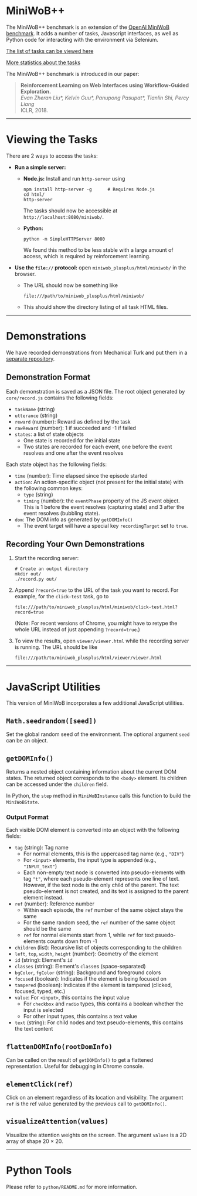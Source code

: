 # MiniWoB++

The MiniWoB++ benchmark is an extension of the [OpenAI MiniWoB benchmark](http://proceedings.mlr.press/v70/shi17a/shi17a.pdf).
It adds a number of tasks, Javascript interfaces, as well as
Python code for interacting with the environment via Selenium.

[The list of tasks can be viewed here](https://stanfordnlp.github.io/miniwob_plusplus/)

[More statistics about the tasks](https://docs.google.com/spreadsheets/d/1fVJaBq9ShfwaUuukXNjYIMzCh3QBJPeW5WcLflzMC68)

The MiniWoB++ benchmark is introduced in our paper:

> **Reinforcement Learning on Web Interfaces using Workflow-Guided Exploration.**  
> _Evan Zheran Liu\*, Kelvin Guu\*, Panupong Pasupat\*, Tianlin Shi, Percy Liang_  
> ICLR, 2018.

---

# Viewing the Tasks

There are 2 ways to access the tasks:

* **Run a simple server:**

  * **Node.js:** Install and run `http-server` using
    ```
    npm install http-server -g      # Requires Node.js
    cd html/
    http-server
    ```
    The tasks should now be accessible at `http://localhost:8080/miniwob/`.

  * **Python:**
    ```
    python -m SimpleHTTPServer 8080
    ```
    We found this method to be less stable with a large amount of access,
    which is required by reinforcement learning.

* **Use the `file://` protocol:** open `miniwob_plusplus/html/miniwob/` in the browser.
  * The URL should now be something like
  
        file:///path/to/miniwob_plusplus/html/miniwob/
              
  * This should show the directory listing of all task HTML files.

---
    
# Demonstrations

We have recorded demonstrations from Mechanical Turk and put them in a [separate repository](https://github.com/stanfordnlp/miniwob_plusplus-demos).

## Demonstration Format

Each demonstration is saved as a JSON file. The root object generated by `core/record.js` contains the following fields:

* `taskName` (string)
* `utterance` (string)
* `reward` (number): Reward as defined by the task
* `rawReward` (number): 1 if succeeded and -1 if failed
* `states`: a list of state objects
  * One state is recorded for the initial state
  * Two states are recorded for each event, one before the event resolves and one after the event resolves

Each state object has the following fields:

* `time` (number): Time elapsed since the episode started
* `action`: An action-specific object (not present for the initial state) with the following common keys:
  * `type` (string)
  * `timing` (number): the `eventPhase` property of the JS event object.
    This is 1 before the event resolves (capturing state) and 3 after the event resolves (bubbling state).
* `dom`: The DOM info as generated by `getDOMInfo()`
  * The event target will have a special key `recordingTarget` set to `true`.

## Recording Your Own Demonstrations

1. Start the recording server:
   ```
   # Create an output directory
   mkdir out/
   ./record.py out/
   ```

2. Append `?record=true` to the URL of the task you want to record. For example, for the `click-test` task, go to
   ```
   file:///path/to/miniwob_plusplus/html/miniwob/click-test.html?record=true
   ```
   (Note: For recent versions of Chrome, you might have to retype the whole URL instead of just appending `?record=true`.)

3. To view the results, open `viewer/viewer.html` while the recording server is running. The URL should be like
   ```
   file:///path/to/miniwob_plusplus/html/viewer/viewer.html
   ```

---

# JavaScript Utilities

This version of MiniWoB incorporates a few additional JavaScript utilities.

## `Math.seedrandom([seed])`

Set the global random seed of the environment. The optional argument `seed` can be an object.

## `getDOMInfo()`

Returns a nested object containing information about the current DOM states.
The returned object corresponds to the `<body>` element. Its children can be accessed under the `children` field.

In Python, the `step` method in `MiniWoBInstance` calls this function to build the `MiniWoBState`.

### Output Format

Each visible DOM element is converted into an object with the following fields:

* `tag` (string): Tag name
  * For normal elements, this is the uppercased tag name (e.g., `"DIV"`)
  * For `<input>` elements, the input type is appended (e.g., `"INPUT_text"`)
  * Each non-empty text node is converted into pseudo-elements with tag `"t"`,
    where each pseudo-element represents one line of text.
    However, if the text node is the only child of the parent. The text pseudo-element is not created,
    and its text is assigned to the parent element instead.
* `ref` (number): Reference number
  * Within each episode, the `ref` number of the same object stays the same
  * For the same random seed, the `ref` number of the same object should be the same
  * `ref` for normal elements start from 1, while `ref` for text psuedo-elements counts down from -1
* `children` (list): Recursive list of objects corresponding to the children
* `left`, `top`, `width`, `height` (number): Geometry of the element
* `id` (string): Element's `id`
* `classes` (string): Element's `class`es (space-separated)
* `bgColor`, `fgColor` (string): Background and foreground colors
* `focused` (boolean): Indicates if the element is being focused on
* `tampered` (boolean): Indicates if the element is tampered (clicked, focused, typed, etc.)
* `value`: For `<input>`, this contains the input value
  * For `checkbox` and `radio` types, this contains a boolean whether the input is selected
  * For other input types, this contains a text value
* `text` (string): For child nodes and text pseudo-elements, this contains the text content

## `flattenDOMInfo(rootDomInfo)`

Can be called on the result of `getDOMInfo()` to get a flattened representation.
Useful for debugging in Chrome console.

## `elementClick(ref)`

Click on an element regardless of its location and visibility.
The argument `ref` is the ref value generated by the previous call to `getDOMInfo()`.

## `visualizeAttention(values)`

Visualize the attention weights on the screen.
The argument `values` is a 2D array of shape 20 × 20.

---

# Python Tools

Please refer to `python/README.md` for more information.
